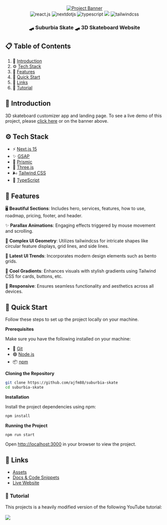 <div align="center">
  <br />
    <a href="https://suburbia-skate-ajfm88.netlify.app" target="_blank">
      <img src="https://images.prismic.io/prismic-main/Z1DfQ5bqstJ98DII_suburbia-banner.png?auto=format,compress" alt="Project Banner">
    </a>
  <br />

  <div>
    <img src="https://img.shields.io/badge/-React_JS-black?style=for-the-badge&logoColor=white&logo=react&color=61DAFB" alt="react.js" />
    <img src="https://img.shields.io/badge/-Next_JS-black?style=for-the-badge&logoColor=white&logo=nextdotjs&color=000000" alt="nextdotjs" />
    <img src="https://img.shields.io/badge/-TypeScript-black?style=for-the-badge&logoColor=white&logo=typescript&color=3178C6" alt="typescript" />
    <img src="https://img.shields.io/badge/-Three.js-black?style=for-the-badge&logo=three.js&logoColor=white" />
    <img src="https://img.shields.io/badge/-Tailwind_CSS-black?style=for-the-badge&logoColor=white&logo=tailwindcss&color=06B6D4" alt="tailwindcss" />
  </div>

  <h3 align="center">🛹 Suburbia Skate 🛹 3D Skateboard Website</h3>
</div>

## 📋 <a name="table">Table of Contents</a>

1.  🤖 [Introduction](#introduction)
2.  ⚙️ [Tech Stack](#tech-stack)
3.  🔋 [Features](#features)
4.  🤸 [Quick Start](#quick-start)
5.  🔗 [Links](#links)
6.  🚀 [Tutorial](#tutorial)

## 🤖 <a name="introduction">Introduction</a>

3D skateboard customizer app and landing page. To see a live demo of this project, please [click here](https://suburbia-skate-ajfm88.netlify.app) or on the banner above.

## <a name="tech-stack">⚙️ Tech Stack</a>

- ⚡ [Next.js 15](https://nextjs.org)
- ✨ [GSAP](https://gsap.com)
- 📄 [Prismic](https://prismic.io)
- 🔺 [Three.js](https://threejs.org)
- 🌬️ [Tailwind CSS](https://tailwindcss.com)
- 🔷 [TypeScript](https://www.typescriptlang.org)

## <a name="features">🔋 Features</a>

🖥️ **Beautiful Sections**: Includes hero, services, features, how to use, roadmap, pricing, footer, and header.

✨ **Parallax Animations**: Engaging effects triggered by mouse movement and scrolling.

🔷 **Complex UI Geometry**: Utilizes tailwindcss for intricate shapes like circular feature displays, grid lines, and side lines.

🚀 **Latest UI Trends**: Incorporates modern design elements such as bento grids.

🎨 **Cool Gradients**: Enhances visuals with stylish gradients using Tailwind CSS for cards, buttons, etc.

📱 **Responsive**: Ensures seamless functionality and aesthetics across all devices.

## <a name="quick-start">🤸 Quick Start</a>

Follow these steps to set up the project locally on your machine.

**Prerequisites**

Make sure you have the following installed on your machine:

- 🌳 [Git](https://git-scm.com)
- 🟢 [Node.js](https://nodejs.org/en)
- 📦 [npm](https://www.npmjs.com)

**Cloning the Repository**

```bash
git clone https://github.com/ajfm88/suburbia-skate
cd suburbia-skate
```

**Installation**

Install the project dependencies using npm:

```bash
npm install
```

**Running the Project**

```bash
npm run start
```

Open [http://localhost:3000](http://localhost:3000) in your browser to view the project.

## <a name="links">🔗 Links</a>

- [Assets](https://prismic-main.cdn.prismic.io/prismic-main/Z1UN5JbqstJ98M3l_Suburbia-Course-Assets.zip)
- [Docs & Code Snippets](https://prismic.io/courses/suburbia-skateboards)
- [Live Website](https://suburbia-skate-ajfm88.netlify.app)

### 🚀 <a name="tutorial">Tutorial</a>

This projects is a heavily modified version of the following YouTube tutorial:
<br />
<br />
<a href="https://youtu.be/LBOhVng5rk8"><img src="https://github-production-user-asset-6210df.s3.amazonaws.com/151519281/289277158-1736fca5-a031-4854-8c09-bc110e3bc16d.svg"/></a>
